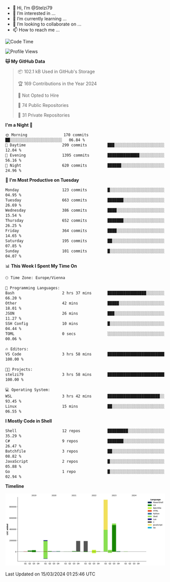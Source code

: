 - 👋 Hi, I’m @Stelzi79
- 👀 I’m interested in ...
- 🌱 I’m currently learning ...
- 💞️ I’m looking to collaborate on ...
- 📫 How to reach me ...

<!--START_SECTION:waka-->
![Code Time](http://img.shields.io/badge/Code%20Time-956%20hrs%2036%20mins-blue)

![Profile Views](http://img.shields.io/badge/Profile%20Views-0-blue)

**🐱 My GitHub Data** 

> 📦 102.1 kB Used in GitHub's Storage 
 > 
> 🏆 169 Contributions in the Year 2024
 > 
> 🚫 Not Opted to Hire
 > 
> 📜 74 Public Repositories 
 > 
> 🔑 31 Private Repositories 
 > 
**I'm a Night 🦉** 

```text
🌞 Morning                170 commits         ██░░░░░░░░░░░░░░░░░░░░░░░   06.84 % 
🌆 Daytime                299 commits         ███░░░░░░░░░░░░░░░░░░░░░░   12.04 % 
🌃 Evening                1395 commits        ██████████████░░░░░░░░░░░   56.16 % 
🌙 Night                  620 commits         ██████░░░░░░░░░░░░░░░░░░░   24.96 % 
```
📅 **I'm Most Productive on Tuesday** 

```text
Monday                   123 commits         █░░░░░░░░░░░░░░░░░░░░░░░░   04.95 % 
Tuesday                  663 commits         ███████░░░░░░░░░░░░░░░░░░   26.69 % 
Wednesday                386 commits         ████░░░░░░░░░░░░░░░░░░░░░   15.54 % 
Thursday                 652 commits         ███████░░░░░░░░░░░░░░░░░░   26.25 % 
Friday                   364 commits         ████░░░░░░░░░░░░░░░░░░░░░   14.65 % 
Saturday                 195 commits         ██░░░░░░░░░░░░░░░░░░░░░░░   07.85 % 
Sunday                   101 commits         █░░░░░░░░░░░░░░░░░░░░░░░░   04.07 % 
```


📊 **This Week I Spent My Time On** 

```text
🕑︎ Time Zone: Europe/Vienna

💬 Programming Languages: 
Bash                     2 hrs 37 mins       █████████████████░░░░░░░░   66.20 % 
Other                    42 mins             █████░░░░░░░░░░░░░░░░░░░░   18.01 % 
JSON                     26 mins             ███░░░░░░░░░░░░░░░░░░░░░░   11.27 % 
SSH Config               10 mins             █░░░░░░░░░░░░░░░░░░░░░░░░   04.44 % 
TOML                     0 secs              ░░░░░░░░░░░░░░░░░░░░░░░░░   00.06 % 

🔥 Editors: 
VS Code                  3 hrs 58 mins       █████████████████████████   100.00 % 

🐱‍💻 Projects: 
stelzi79                 3 hrs 58 mins       █████████████████████████   100.00 % 

💻 Operating System: 
WSL                      3 hrs 42 mins       ███████████████████████░░   93.45 % 
Linux                    15 mins             ██░░░░░░░░░░░░░░░░░░░░░░░   06.55 % 
```

**I Mostly Code in Shell** 

```text
Shell                    12 repos            █████████░░░░░░░░░░░░░░░░   35.29 % 
C#                       9 repos             ███████░░░░░░░░░░░░░░░░░░   26.47 % 
Batchfile                3 repos             ██░░░░░░░░░░░░░░░░░░░░░░░   08.82 % 
JavaScript               2 repos             █░░░░░░░░░░░░░░░░░░░░░░░░   05.88 % 
Go                       1 repo              █░░░░░░░░░░░░░░░░░░░░░░░░   02.94 % 
```



**Timeline**

![Lines of Code chart](https://raw.githubusercontent.com/Stelzi79/Stelzi79/main/assets/bar_graph.png)


 Last Updated on 15/03/2024 01:25:46 UTC
<!--END_SECTION:waka-->

<!---
Stelzi79/Stelzi79 is a ✨ special ✨ repository because its `README.md` (this file) appears on your GitHub profile.
You can click the Preview link to take a look at your changes.
--->
